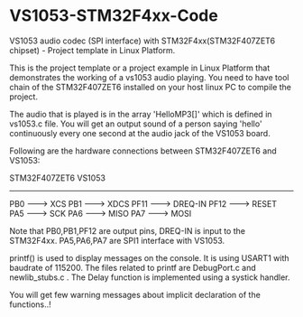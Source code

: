 # VS1053-STM32F4xx-Code
VS1053 audio codec (SPI interface) with STM32F4xx(STM32F407ZET6 chipset) - Project template in Linux Platform.

This is the project template or a project example in Linux Platform that demonstrates the working of a vs1053 audio playing.
You need to have tool chain of the STM32F407ZET6 installed on your host linux PC to compile the project.


The audio that is played is in the array 'HelloMP3[]' which is defined in vs1053.c file.
You will get an output sound of a person saying 'hello' continuously every one second at the audio jack of the VS1053 board.


Following are the hardware connections between STM32F407ZET6 and VS1053:

STM32F407ZET6             VS1053
-------------             ------
PB0             --->      XCS
PB1             --->      XDCS
PF11            --->      DREQ-IN
PF12            --->      RESET
PA5             --->      SCK
PA6             --->      MISO
PA7             --->      MOSI

Note that PB0,PB1,PF12 are output pins, DREQ-IN is input to the STM32F4xx.
PA5,PA6,PA7 are SPI1 interface with VS1053.

printf() is used to display messages on the console.
It is using USART1 with baudrate of 115200. The files related to printf are DebugPort.c and newlib_stubs.c .
The Delay function is implemented using a systick handler.


You will get few warning messages about implicit declaration of the functions..!


